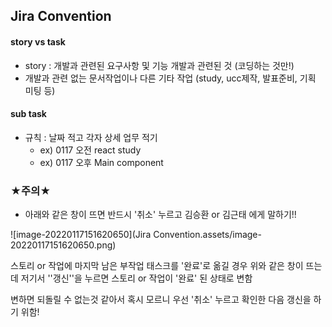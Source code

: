 ## Jira Convention



#### story vs task

* story : 개발과 관련된 요구사항 및 기능 개발과 관련된 것 (코딩하는 것만!)
* 개발과 관련 없는 문서작업이나 다른 기타 작업 (study, ucc제작, 발표준비, 기획 미팅 등)



#### sub task

* 규칙 : 날짜 적고 각자 상세 업무 적기
  * ex) 0117 오전 react study
  * ex) 0117 오후 Main component





### ★주의★

* 아래와 같은 창이 뜨면 반드시 '취소' 누르고 
  김승환 or 김근태 에게 말하기!!

![image-20220117151620650](Jira Convention.assets/image-20220117151620650.png)

스토리 or 작업에 마지막 남은 부작업 태스크를 '완료'로 옮길 경우 위와 같은 창이 뜨는데
저기서 ''갱신''을 누르면 스토리 or 작업이 '완료' 된 상태로 변함

변하면 되돌릴 수 없는것 같아서 혹시 모르니 우선 '취소' 누르고 
확인한 다음 갱신을 하기 위함!